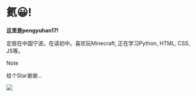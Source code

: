 # 氦😀!

**这里是pengyuhan17!**

定居在中国宁波。在读初中。喜欢玩Minecraft, 正在学习Python, HTML, CSS, JS等。

> [!NOTE]
> 给个Star谢谢...

<a href="#"><img align="left" src="https://github-readme-stats.vercel.app/api?username=pengyuhan17&show_icons=true&icon_color=66ccff&title_color=66ccff&include_all_commits_disable=false&custom_title=Github%20Stats&count_private=true&layout=compact"></a>
